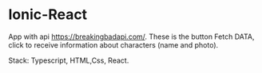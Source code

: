 # Ionic-React

App with api https://breakingbadapi.com/.
These is the button Fetch DATA, click to receive information about characters (name and photo).


Stack: Typescript, HTML,Css, React.
